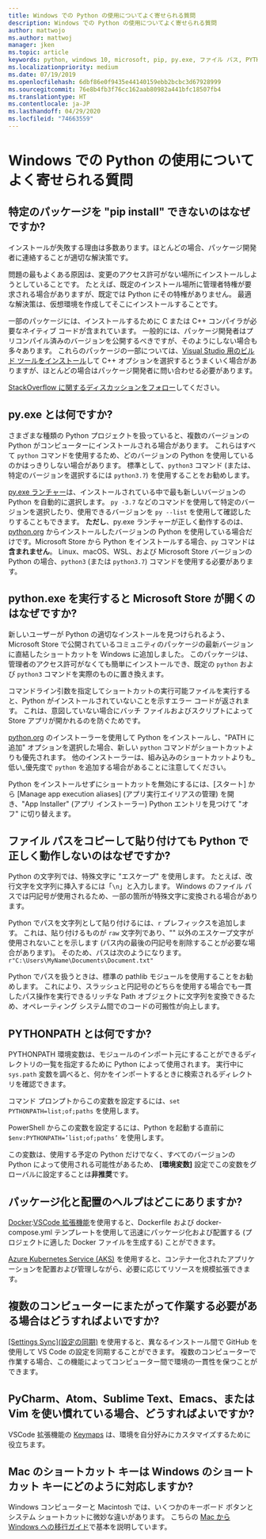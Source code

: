 ```yaml
---
title: Windows での Python の使用についてよく寄せられる質問
description: Windows での Python の使用についてよく寄せられる質問
author: mattwojo
ms.author: mattwoj
manager: jken
ms.topic: article
keywords: python, windows 10, microsoft, pip, py.exe, ファイル パス, PYTHONPATH, python 開発, python パッケージ化
ms.localizationpriority: medium
ms.date: 07/19/2019
ms.openlocfilehash: 6dbf86e0f9435e44140159ebb2bcbc3d67928999
ms.sourcegitcommit: 76e8b4fb3f76cc162aab80982a441bfc18507fb4
ms.translationtype: HT
ms.contentlocale: ja-JP
ms.lasthandoff: 04/29/2020
ms.locfileid: "74663559"
---
```

# <a name="frequently-asked-questions-about-using-python-on-windows"></a>Windows での Python の使用についてよく寄せられる質問

## <a name="why-cant-i-pip-install-a-certain-package"></a>特定のパッケージを "pip install" できないのはなぜですか?

インストールが失敗する理由は多数あります。ほとんどの場合、パッケージ開発者に連絡することが適切な解決策です。

問題の最もよくある原因は、変更のアクセス許可がない場所にインストールしようとしていることです。 たとえば、既定のインストール場所に管理者特権が要求される場合がありますが、既定では Python にその特権がありません。 最適な解決策は、仮想環境を作成してそこにインストールすることです。

一部のパッケージには、インストールするために C または C++ コンパイラが必要なネイティブ コードが含まれています。 一般的には、パッケージ開発者はプリコンパイル済みのバージョンを公開するべきですが、そのようにしない場合も多々あります。 これらのパッケージの一部については、[Visual Studio 用のビルド ツールをインストール](https://visualstudio.microsoft.com/downloads/#build-tools-for-visual-studio-2019)して C++ オプションを選択するとうまくいく場合がありますが、ほとんどの場合はパッケージ開発者に問い合わせる必要があります。

[StackOverflow に関するディスカッションをフォロー](https://stackoverflow.com/questions/4750806/how-do-i-install-pip-on-windows/12476379)してください。

## <a name="what-is-pyexe"></a>py.exe とは何ですか?

さまざまな種類の Python プロジェクトを扱っていると、複数のバージョンの Python がコンピューターにインストールされる場合があります。 これらはすべて `python` コマンドを使用するため、どのバージョンの Python を使用しているのかはっきりしない場合があります。 標準として、`python3` コマンド (または、特定のバージョンを選択するには `python3.7`) を使用することをお勧めします。

[py.exe ランチャー](https://docs.python.org/3/using/windows.html#launcher)は、インストールされている中で最も新しいバージョンの Python を自動的に選択します。 `py -3.7` などのコマンドを使用して特定のバージョンを選択したり、使用できるバージョンを `py --list` を使用して確認したりすることもできます。 **ただし**、py.exe ランチャーが正しく動作するのは、[python.org](https://www.python.org/downloads/windows/) からインストールしたバージョンの Python を使用している場合だけです。Microsoft Store から Python をインストールする場合、`py` コマンドは**含まれません**。 Linux、macOS、WSL、および Microsoft Store バージョンの Python の場合、`python3` (または `python3.7`) コマンドを使用する必要があります。

## <a name="why-does-running-pythonexe-open-the-microsoft-store"></a>python.exe を実行すると Microsoft Store が開くのはなぜですか?

新しいユーザーが Python の適切なインストールを見つけられるよう、Microsoft Store で公開されているコミュニティのパッケージの最新バージョンに直結したショートカットを Windows に追加しました。 このパッケージは、管理者のアクセス許可がなくても簡単にインストールでき、既定の `python` および `python3` コマンドを実際のものに置き換えます。

コマンドライン引数を指定してショートカットの実行可能ファイルを実行すると、Python がインストールされていないことを示すエラー コードが返されます。 これは、意図していない場合にバッチ ファイルおよびスクリプトによって Store アプリが開かれるのを防ぐためです。

[python.org](https://www.python.org/downloads/windows/) のインストーラーを使用して Python をインストールし、"PATH に追加" オプションを選択した場合、新しい `python` コマンドがショートカットよりも優先されます。 他のインストーラーは、組み込みのショートカットよりも_低い_優先度で `python` を追加する場合があることに注意してください。

Python をインストールせずにショートカットを無効にするには、[スタート] から [Manage app execution aliases] (アプリ実行エイリアスの管理) を開き、"App Installer" (アプリ インストーラー) Python エントリを見つけて "オフ" に切り替えます。

## <a name="why-dont-file-paths-work-in-python-when-i-copy-paste-them"></a>ファイル パスをコピーして貼り付けても Python で正しく動作しないのはなぜですか?

Python の文字列では、特殊文字に "エスケープ" を使用します。 たとえば、改行文字を文字列に挿入するには「`\n`」と入力します。 Windows のファイル パスでは円記号が使用されるため、一部の箇所が特殊文字に変換される場合があります。

Python でパスを文字列として貼り付けるには、`r` プレフィックスを追加します。 これは、貼り付けるものが `raw` 文字列であり、"\" 以外のエスケープ文字が使用されないことを示します (パス内の最後の円記号を削除することが必要な場合があります)。 そのため、パスは次のようになります。`r"C:\Users\MyName\Documents\Document.txt"`

Python でパスを扱うときは、標準の pathlib モジュールを使用することをお勧めします。 これにより、スラッシュと円記号のどちらを使用する場合でも一貫したパス操作を実行できるリッチな Path オブジェクトに文字列を変換できるため、オペレーティング システム間でのコードの可搬性が向上します。

## <a name="what-is-pythonpath"></a>PYTHONPATH とは何ですか?

PYTHONPATH 環境変数は、モジュールのインポート元にすることができるディレクトリの一覧を指定するために Python によって使用されます。 実行中に `sys.path` 変数を調べると、何かをインポートするときに検索されるディレクトリを確認できます。

コマンド プロンプトからこの変数を設定するには、`set PYTHONPATH=list;of;paths` を使用します。

PowerShell からこの変数を設定するには、Python を起動する直前に `$env:PYTHONPATH=’list;of;paths’` を使用します。

この変数は、使用する予定の Python だけでなく、すべてのバージョンの Python によって使用される可能性があるため、 **[環境変数]** 設定でこの変数をグローバルに設定することは**非推奨**です。

## <a name="where-can-i-find-help-with-packaging-and-deployment"></a>パッケージ化と配置のヘルプはどこにありますか?

[Docker](https://code.visualstudio.com/docs/azure/docker):[VSCode 拡張機能](https://code.visualstudio.com/docs/azure/docker)を使用すると、Dockerfile および docker-compose.yml テンプレートを使用して迅速にパッケージ化および配置する (プロジェクトに適した Docker ファイルを生成する) ことができます。

[Azure Kubernetes Service (AKS)](https://docs.microsoft.com/azure/aks/) を使用すると、コンテナー化されたアプリケーションを配置および管理しながら、必要に応じてリソースを規模拡張できます。

## <a name="what-if-i-need-to-work-across-different-machines"></a>複数のコンピューターにまたがって作業する必要がある場合はどうすればよいですか?

[[Settings Sync]\(設定の同期\)](https://marketplace.visualstudio.com/items?itemName=Shan.code-settings-sync) を使用すると、異なるインストール間で GitHub を使用して VS Code の設定を同期することができます。 複数のコンピューターで作業する場合、この機能によってコンピューター間で環境の一貫性を保つことができます。

## <a name="what-if-im-used-to-using-pycharm-atom-sublime-text-emacs-or-vim"></a>PyCharm、Atom、Sublime Text、Emacs、または Vim を使い慣れている場合、どうすればよいですか?

VSCode 拡張機能の [Keymaps](https://marketplace.visualstudio.com/search?target=VSCode&category=Keymaps&sortBy=Downloads) は、環境を自分好みにカスタマイズするために役立ちます。

## <a name="how-do-mac-shortcut-keys-map-to-windows-shortcut-keys"></a>Mac のショートカット キーは Windows のショートカット キーにどのように対応しますか?

Windows コンピューターと Macintosh では、いくつかのキーボード ボタンとシステム ショートカットに微妙な違いがあります。 こちらの [Mac から Windows への移行ガイド](../dev-environment/mac-to-windows.md)で基本を説明しています。
